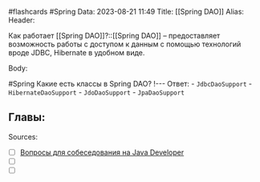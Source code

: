 #flashcards #Spring 
Data: 2023-08-21 11:49
Title: [[Spring DAO]]
Alias:
Header:

Как работает [[Spring DAO]]?::[[Spring DAO]] – предоставляет возможность работы с доступом к данным с помощью технологий вроде JDBC, Hibernate в удобном виде.
<!--SR:!2023-11-03,10,570-->


Body:


#Spring 
Какие есть классы в Spring DAO?
!---
Ответ:
	- `JdbcDaoSupport`
	- `HibernateDaoSupport`
	- `JdoDaoSupport`
	- `JpaDaoSupport`
<!--SR:!2023-10-27,3,150-->




Главы:
-


Sources:
- [ ] [Вопросы для собеседования на Java Developer](https://github.com/enhorse/java-interview/blob/master/README.md#%D0%9E%D0%9E%D0%9F)
- [ ] []()
- [ ] []()
